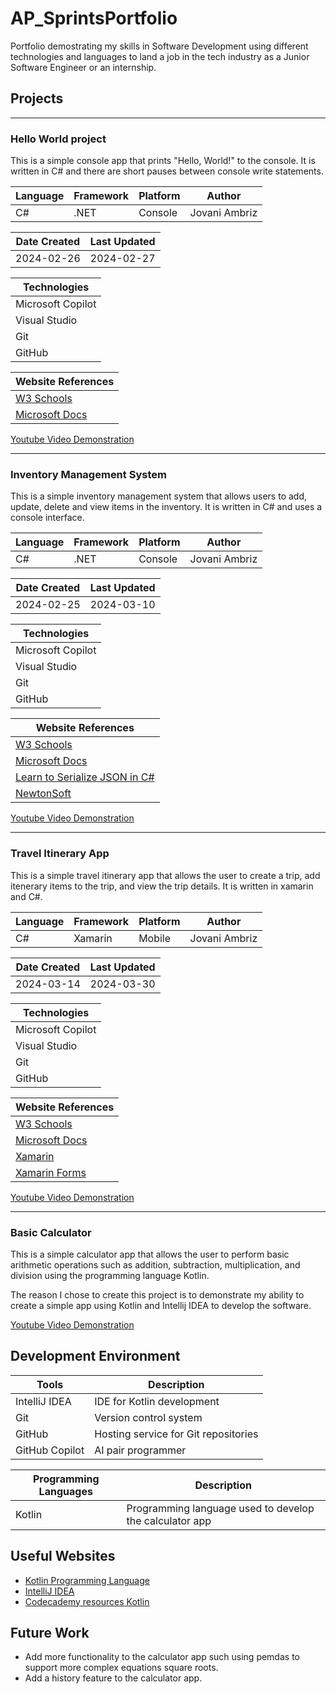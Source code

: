 # AP_SprintsPortfolio
Portfolio demostrating my skills in Software Development using different technologies and languages to land a job in the tech industry as a Junior Software 
Engineer or an internship.

## Projects

***

### Hello World project
This is a simple console app that prints "Hello, World!" to the console. It is written in C# and there are short pauses between console write statements.

| Language | Framework | Platform | Author       |
| -------- | --------- | -------- | ------------ |
| C#       | .NET      | Console  | Jovani Ambriz|

| Date Created | Last Updated |
| ------------ | ------------ |
| 2024-02-26   | 2024-02-27   |

|Technologies     |
|-----------------|
|Microsoft Copilot|
|Visual Studio    |
|Git              |
|GitHub           |

| Website References |
| ------------------- |
| [W3 Schools](https://www.w3schools.com/cs/index.php) |
| [Microsoft Docs](https://docs.microsoft.com/en-us/dotnet/csharp/) |

[Youtube Video Demonstration](https://youtu.be/Isw6V0in9uk)

***

### Inventory Management System
This is a simple inventory management system that allows users to add, update, delete and view items in the inventory. It is written in C# and uses a console interface.

| Language | Framework | Platform | Author       |
| -------- | --------- | -------- | ------------ |
| C#       | .NET      | Console  | Jovani Ambriz|

| Date Created | Last Updated |
| ------------ | ------------ |
| 2024-02-25   | 2024-03-10   |

|Technologies     |
|-----------------|
|Microsoft Copilot|
|Visual Studio    |
|Git              |
|GitHub           |

| Website References |
| ------------------- |
| [W3 Schools](https://www.w3schools.com/cs/index.php) |
| [Microsoft Docs](https://docs.microsoft.com/en-us/dotnet/csharp/) |
| [Learn to Serialize JSON in C#](https://www.youtube.com/watch?v=pJtuuolUhCc) |
| [NewtonSoft](https://www.newtonsoft.com/json/help/html/SerializingJSON.htm) |

[Youtube Video Demonstration](https://youtu.be/GHsohyT3z6M)

***
### Travel Itinerary App
This is a simple travel itinerary app that allows the user to create a trip, add itenerary items to the trip, and view the trip details. 
It is written in xamarin and C#.

| Language | Framework | Platform | Author       |
| -------- | --------- | -------- | ------------ |
| C#       | Xamarin   | Mobile   | Jovani Ambriz|

| Date Created | Last Updated |
| ------------ | ------------ |
| 2024-03-14   | 2024-03-30   |

|Technologies     |
|-----------------|
|Microsoft Copilot|
|Visual Studio    |
|Git              |
|GitHub           |

| Website References |
| ------------------- |
| [W3 Schools](https://www.w3schools.com/cs/index.php) |
| [Microsoft Docs](https://docs.microsoft.com/en-us/dotnet/csharp/) |
| [Xamarin](https://dotnet.microsoft.com/apps/xamarin) |
| [Xamarin Forms](https://docs.microsoft.com/en-us/xamarin/xamarin-forms/) |

[Youtube Video Demonstration](https://youtu.be/Ee7c-nohXII)
***
### Basic Calculator
This is a simple calculator app that allows the user to perform basic arithmetic operations such as addition, subtraction, multiplication, and division using the programming language Kotlin.

The reason I chose to create this project is to demonstrate my ability to create a simple app using Kotlin and Intellij IDEA to develop the software.

[Youtube Video Demonstration](https://youtu.be/8E19hVG4AO8)

## Development Environment
|Tools |Description|
|------|-----------|
|IntelliJ IDEA|IDE for Kotlin development|
|Git|Version control system|
|GitHub|Hosting service for Git repositories|
|GitHub Copilot|AI pair programmer|

|Programming Languages |Description|
|----------------------|-----------|
|Kotlin|Programming language used to develop the calculator app|

## Useful Websites
- [Kotlin Programming Language](https://kotlinlang.org/)
- [IntelliJ IDEA](https://www.jetbrains.com/idea/)
- [Codecademy resources Kotlin](https://www.codecademy.com/resources/docs/kotlin)

## Future Work
- Add more functionality to the calculator app such using pemdas to support more complex equations square roots.
- Add a history feature to the calculator app.

